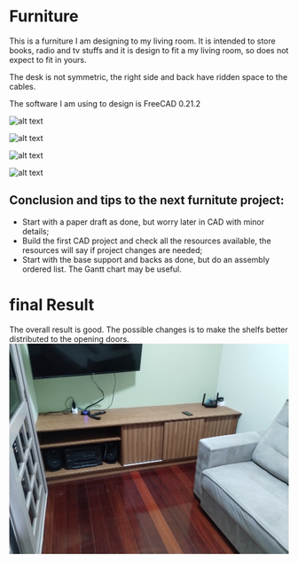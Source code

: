 # Furniture
This is a furniture I am designing to my living room. It is intended to store books, radio and tv stuffs and it is design to fit a my living room, so does not expect to fit in yours.

The desk is not symmetric, the right side and back have ridden space to the cables.

The software I am using to design is FreeCAD 0.21.2


![alt text](https://raw.githubusercontent.com/nbertamoni/Furniture/refs/heads/main/furniture_preview.bmp)

![alt text](https://raw.githubusercontent.com/nbertamoni/Furniture/refs/heads/main/furniture_preview2.bmp)

![alt text](https://raw.githubusercontent.com/nbertamoni/Furniture/refs/heads/main/furniture_preview3.bmp)

![alt text](https://raw.githubusercontent.com/nbertamoni/Furniture/refs/heads/main/furniture_preview_shelf_height.bmp)


## Conclusion and tips to the next furnitute project:
- Start with a paper draft as done, but worry later in CAD with minor details;
- Build the first CAD project and check all the resources available, the resources will say if project changes are needed;
- Start with the base support and backs as done, but do an assembly ordered list. The Gantt chart may be useful.


# final Result
The overall result is good. The possible changes is to make the shelfs better distributed to the opening doors.
![alt text](https://raw.githubusercontent.com/nbertamoni/Furniture/refs/heads/main/final_result.jpg)
